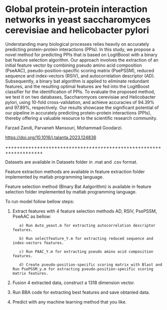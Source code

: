 # Global protein-protein interaction networks in yeast saccharomyces cerevisiae and helicobacter pylori
Understanding many biological processes relies heavily on accurately predicting protein-protein interactions (PPIs). In this study, we propose a novel method for predicting PPIs that is based on LogitBoost with a binary bat feature selection algorithm. Our approach involves the extraction of an initial feature vector by combining pseudo amino acid composition (PseAAC), pseudo-position-specific scoring matrix (PsePSSM), reduced sequence and index-vectors (RSIV), and autocorrelation descriptor (AD). Subsequently, a binary bat algorithm is applied to eliminate redundant features, and the resulting optimal features are fed into the LogitBoost classifier for the identification of PPIs. To evaluate the proposed method, we test it on two databases, Saccharomyces cerevisiae and Helicobacter pylori, using 10-fold cross-validation, and achieve accuracies of 94.39% and 97.89%, respectively. Our results showcase the significant potential of our pipeline in accurately predicting protein-protein interactions (PPIs), thereby offering a valuable resource to the scientific research community.

Farzad Zandi, Parvaneh Mansouri, Mohammad Goodarzi.

https://doi.org/10.1016/j.talanta.2023.124836

+++++++++++++++++++++++++++++++++++++++++++++++++++++++++++++++++++

Datasets are available in Datasets folder in .mat and .csv format.

Feature extraction methods are available in feature extraction folder implemented by matlab programming language.

Feature selection method (Binary Bat Aalgorithm) is available in feature selection folder implemented by matlab programming language.

To run model follow bellow steps:

1. Extract features with 4 feature selection methods AD, RSIV, PsePSSM, PseAAC as bellow:

          a) Run Auto_yeast.m for extracting autocorrelation descriptor features.

          b) Run selectfeature_Y.m for extracting reduced sequence and index-vectors features.

          c) Run PAAC_Y.m for extracting pseudo amino acid composition features.

          d) Create pseudo-position-specific scoring matrix with Blast and Run PsePSSM_y.m for extracting pseudo-position-specific scoring matrix features.

2. Fusion 4 extracted data, construct a 1318 dimension vector.

3. Run BBA code for extracting best features and save obtanied data.

4. Predict with any machine learning method that you like.
